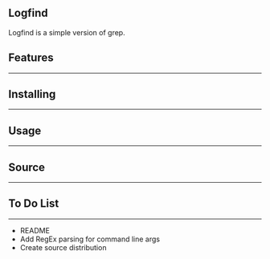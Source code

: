 Logfind
---

Logfind is a simple version of grep.

## Features
---

## Installing
---

## Usage
---

## Source
---

## To Do List
---
* README
* Add RegEx parsing for command line args
* Create source distribution